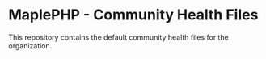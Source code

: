 # MaplePHP - Community Health Files

This repository contains the default community health files for the organization.
